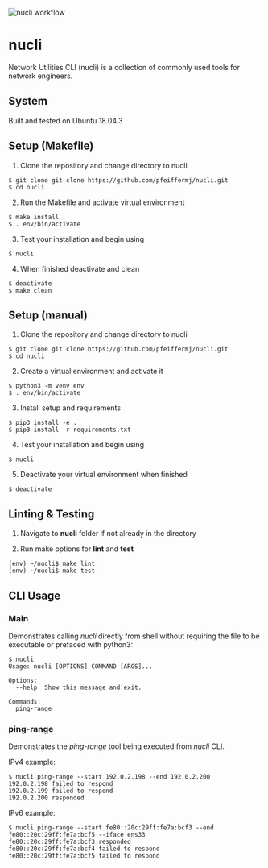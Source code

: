 ![nucli workflow](https://github.com/pfeiffermj/nucli/workflows/nucli%20workflow/badge.svg)

# nucli

Network Utilities CLI (nucli) is a collection of commonly used tools for network engineers.

## System 

Built and tested on Ubuntu 18.04.3

## Setup (Makefile)

1. Clone the repository and change directory to nucli

```shell
$ git clone git clone https://github.com/pfeiffermj/nucli.git
$ cd nucli
```

2. Run the Makefile and activate virtual environment

```shell
$ make install
$ . env/bin/activate
```

3. Test your installation and begin using

```shell
$ nucli
```

4. When finished deactivate and clean

```shell
$ deactivate
$ make clean
```

## Setup (manual)

1. Clone the repository and change directory to nucli

```shell
$ git clone git clone https://github.com/pfeiffermj/nucli.git 
$ cd nucli
```

2. Create a virtual environment and activate it

```shell
$ python3 -m venv env
$ . env/bin/activate
```

3. Install setup and requirements

```shell
$ pip3 install -e .
$ pip3 install -r requirements.txt
```

4. Test your installation and begin using

```shell
$ nucli
```

5. Deactivate your virtual environment when finished

```shell
$ deactivate
```

## Linting & Testing

1. Navigate to **nucli** folder if not already in the directory

2. Run make options for **lint** and **test**

```shell
(env) ~/nucli$ make lint
(env) ~/nucli$ make test
```

## CLI Usage

### Main

Demonstrates calling *nucli* directly from shell without requiring the file to be executable or prefaced with python3:

```shell
$ nucli 
Usage: nucli [OPTIONS] COMMAND [ARGS]...

Options:
  --help  Show this message and exit.

Commands:
  ping-range
```

### ping-range

Demonstrates the *ping-range* tool being executed from *nucli* CLI.

IPv4 example:

```
$ nucli ping-range --start 192.0.2.198 --end 192.0.2.200
192.0.2.198 failed to respond
192.0.2.199 failed to respond
192.0.2.200 responded
```

IPv6 example:

```
$ nucli ping-range --start fe80::20c:29ff:fe7a:bcf3 --end fe80::20c:29ff:fe7a:bcf5 --iface ens33
fe80::20c:29ff:fe7a:bcf3 responded
fe80::20c:29ff:fe7a:bcf4 failed to respond
fe80::20c:29ff:fe7a:bcf5 failed to respond
```
